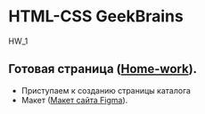 # HTML-CSS  GeekBrains
HW_1 

##  Готовая страница ([Home-work](https://oleg-tkachev.github.io/HTML-CSS/)).

- Приступаем к созданию страницы каталога
- Макет ([Макет сайта Figma](https://www.figma.com/file/TQaPa1gzsX6Qb4Gqj4fve7/Shop-(Copy)?node-id=69%3A359&mode=dev)).

